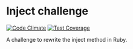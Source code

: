# Inject challenge

[![Code Climate](https://codeclimate.com/github/stepholdcorn/inject-challenge/badges/gpa.svg)](https://codeclimate.com/github/stepholdcorn/inject-challenge)
[![Test Coverage](https://codeclimate.com/github/stepholdcorn/inject-challenge/badges/coverage.svg)](https://codeclimate.com/github/stepholdcorn/inject-challenge)

A challenge to rewrite the inject method in Ruby.